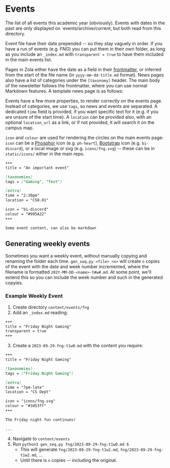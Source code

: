 # Events

The list of all events this academic year (obviously). Events with dates in the past are only displayed on `events/archive/current, but both read from this directory.

Event file have their date prepended -- so they stay vaguely in order. If you have a run of events (e.g. FNG) you can put them in their own folder, as long as you include an `_index.md` with `transparent = true` to have them included in the main events list.

Pages in Zola either have the date as a field in their [frontmatter](https://www.getzola.org/documentation/content/page/), or inferred from the start of the file name (in `yyyy-mm-dd-title.md` format). News pages also have a list of categories under the `[taxonomy]` header. The main body of the newsletter follows the frontmatter, where you can use normal Markdown features. A template news page is as follows:

Events have a few more properties, to render correctly on the events page. Instead of categories, we use `tags`, so news and events are separated. A dedicated `time` field is provided, if you want specific text for it (e.g. if you are unsure of the start time). A `location` can be provided also, with an optional `location_url` as a link, or if not provided, it will search it on the campus map.

`icon` and `colour` are used for rendering the circles on the main events page: `icon` can be a [Phosphor](https://phosphoricons.com/) icon (e.g. `ph-heart`), [Bootstrap](https://icons.getbootstrap.com/) icon (e.g. `bi-discord`), or a local image or svg (e.g. `icons/fng.svg`) -- these can be in `static/icons/` either in the main repo.

```markdown
+++
title = "An important event"

[taxonomies]
tags = ["Gaming", "Test"]

[extra]
time = "2:30pm"
location = "CS0.01"

icon = "bi-discord"
colour = "#995A22"
+++

Some event content, can also be markdown
```

## Generating weekly events

Sometimes you want a weekly event, without manually copying and renaming the folder each time. `gen_seq.py <file> <n>` will create `n` copies of the event with the date and week number incremented, where the filename is formatted `202Y-MM-DD-<name>-t#w#.md`. At some point, we'll extend this so you can include the week number and such in the generated copyies.

### Example Weekly Event

1. Create directory `content/events/fng`
2. Add an `_index.md` reading:
```markdown
+++
title = "Friday Night Gaming"
transparent = true
+++
```
3. Create a `2023-09-29-fng-t1w0.md` with the content you require:
```markdown
+++
title = "Friday Night Gaming"

[taxonomies]
tags = ["Friday Night Gaming"]

[extra]
time = "7pm-late"
location = "CS Dept"

icon = "icons/fng.svg"
colour = "#3d53ff"
+++

The Friday night fun continues!

...
```
4. Navigate to `content/events`
5. Run `python3 gen_seq.py fng/2023-09-29-fng-t1w0.md 6`
    - This will generate `fng/2023-09-29-fng-t1w1.md`, `fng/2023-09-29-fng-t1w2.md`, ...
    - Until there is `n` copies -- including the original.